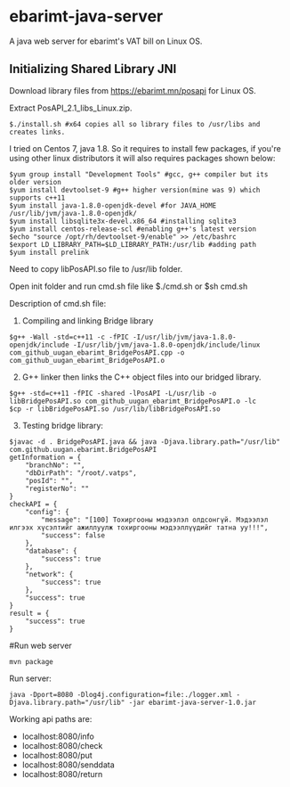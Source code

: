 # ebarimt-java-server
A java web server for ebarimt's VAT bill on Linux OS.

## Initializing Shared Library JNI

Download library files from https://ebarimt.mn/posapi for Linux OS.

Extract PosAPI_2.1_libs_Linux.zip.
```console
$./install.sh #x64 copies all so library files to /usr/libs and creates links.
```

I tried on Centos 7, java 1.8. So it requires to install few packages, if you're using other linux distributors it will also requires packages shown below: 
```console
$yum group install "Development Tools" #gcc, g++ compiler but its older version
$yum install devtoolset-9 #g++ higher version(mine was 9) which supports c++11 
$yum install java-1.8.0-openjdk-devel #for JAVA_HOME /usr/lib/jvm/java-1.8.0-openjdk/
$yum install libsqlite3x-devel.x86_64 #installing sqlite3
$yum install centos-release-scl #enabling g++'s latest version
$echo "source /opt/rh/devtoolset-9/enable" >> /etc/bashrc
$export LD_LIBRARY_PATH=$LD_LIBRARY_PATH:/usr/lib #adding path
$yum install prelink
```
Need to copy libPosAPI.so file to /usr/lib folder.

Open init folder and run cmd.sh file like $./cmd.sh or $sh cmd.sh

Description of cmd.sh file:

1) Compiling and linking Bridge library
```console
$g++ -Wall -std=c++11 -c -fPIC -I/usr/lib/jvm/java-1.8.0-openjdk/include -I/usr/lib/jvm/java-1.8.0-openjdk/include/linux com_github_uugan_ebarimt_BridgePosAPI.cpp -o com_github_uugan_ebarimt_BridgePosAPI.o
```
2) G++ linker then links the C++ object files into our bridged library.
```console
$g++ -std=c++11 -fPIC -shared -lPosAPI -L/usr/lib -o libBridgePosAPI.so com_github_uugan_ebarimt_BridgePosAPI.o -lc
$cp -r libBridgePosAPI.so /usr/lib/libBridgePosAPI.so 
```
3) Testing bridge library:
```console
$javac -d . BridgePosAPI.java && java -Djava.library.path="/usr/lib" com.github.uugan.ebarimt.BridgePosAPI
getInformation = {
    "branchNo": "",
    "dbDirPath": "/root/.vatps",
    "posId": "",
    "registerNo": ""
}
checkAPI = {
    "config": {
        "message": "[100] Тохиргооны мэдээлэл олдсонгүй. Мэдээлэл илгээх хүсэлтийг ажиллуулж тохиргооны мэдээллүүдийг татна уу!!!",
        "success": false
    },
    "database": {
        "success": true
    },
    "network": {
        "success": true
    },
    "success": true
}
result = {
    "success": true
}

```
#Run web server

```console
mvn package
```
Run server:
```console
java -Dport=8080 -Dlog4j.configuration=file:./logger.xml -Djava.library.path="/usr/lib" -jar ebarimt-java-server-1.0.jar
```
Working api paths are:

- localhost:8080/info
- localhost:8080/check
- localhost:8080/put
- localhost:8080/senddata
- localhost:8080/return